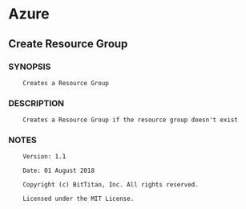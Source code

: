 # Azure
## Create Resource Group
### SYNOPSIS
```
    Creates a Resource Group
```
### DESCRIPTION
```
    Creates a Resource Group if the resource group doesn't exist
```
### NOTES
```
    Version: 1.1
    Date: 01 August 2018
    Copyright (c) BitTitan, Inc. All rights reserved.
    Licensed under the MIT License.
```

